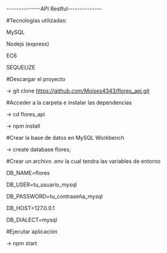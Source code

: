 --------------API Restful--------------

#Tecnologías utilizadas: 

MySQL 

Nodejs (express) 

EC6 

SEQUELIZE


#Descargar el proyecto 

-> git clone https://github.com/Moises4343/flores_api.git


#Acceder a la carpeta e instalar las dependencias 

-> cd flores_api

-> npm install


#Crear la base de datos en MySQL Workbench 

-> create database flores;


#Crear un archivo .env la cual tendra las variables de entorno 

DB_NAME=flores 

DB_USER=tu_usuario_mysql 

DB_PASSWORD=tu_contraseña_mysql 

DB_HOST=127.0.0.1 

DB_DIALECT=mysql


#Ejecutar aplicación 

-> npm start
